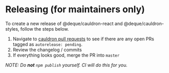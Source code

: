 # Releasing (for maintainers only)

To create a new release of @deque/cauldron-react and @deque/cauldron-styles, follow the steps below.

1. Navigate to [cauldron pull requests](https://github.com/dequelabs/cauldron/pulls?q=is%3Apr+is%3Aopen+label%3A%22autorelease%3A+pending%22) to see if there are any open PRs tagged as `autorelease: pending`.
2. Review the changelog / commits
3. If everything looks good, merge the PR into `master`

_NOTE: Do **not** `npm publish` yourself. CI will do this for you._
